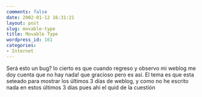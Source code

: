```yaml
---
comments: false
date: 2002-01-12 16:31:21
layout: post
slug: movable-type
title: Movable Type
wordpress_id: 161
categories:
- Internet
---
```


Será esto un bug? lo cierto es que cuando regreso y observo mi weblog me doy cuenta que no hay nada! que gracioso pero es así. El tema es que esta seteado para mostrar los últimos 3 días de weblog, y como no he escrito nada en estos últimos 3 días pues ahi el quid de la cuestión




 
